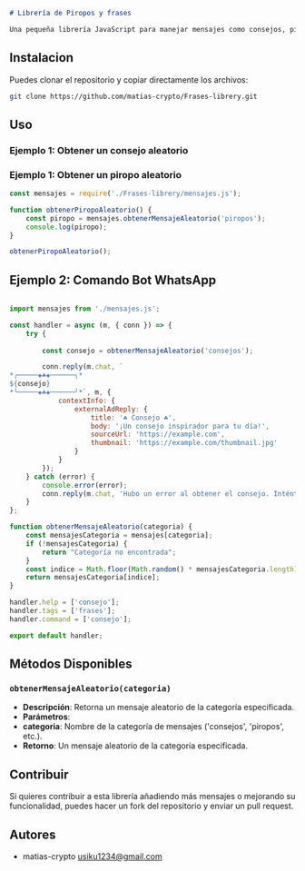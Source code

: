 

```markdown
# Librería de Piropos y frases

Una pequeña librería JavaScript para manejar mensajes como consejos, piropos, citas inspiradoras, etc.
```


## Instalacion


Puedes clonar el repositorio y copiar directamente los archivos:

```bash
git clone https://github.com/matias-crypto/Frases-librery.git
```

## Uso

### Ejemplo 1: Obtener un consejo aleatorio

### Ejemplo 1: Obtener un piropo aleatorio

```javascript
const mensajes = require('./Frases-librery/mensajes.js');

function obtenerPiropoAleatorio() {
    const piropo = mensajes.obtenerMensajeAleatorio('piropos');
    console.log(piropo);
}

obtenerPiropoAleatorio();

```

## Ejemplo 2: Comando Bot WhatsApp 

```javascript

import mensajes from './mensajes.js';

const handler = async (m, { conn }) => {
    try {
        
        const consejo = obtenerMensajeAleatorio('consejos');

        conn.reply(m.chat, `
*╭─────◈☘️◈──────╮*
${consejo}
*╰─────◈☘️◈──────╯*`, m, {
            contextInfo: {
                externalAdReply: {
                    title: '☘️ Consejo ☘️',
                    body: '¡Un consejo inspirador para tu día!',
                    sourceUrl: 'https://example.com',
                    thumbnail: 'https://example.com/thumbnail.jpg'
                }
            }
        });
    } catch (error) {
        console.error(error);
        conn.reply(m.chat, 'Hubo un error al obtener el consejo. Inténtalo más tarde.', m);
    }
};

function obtenerMensajeAleatorio(categoria) {
    const mensajesCategoria = mensajes[categoria];
    if (!mensajesCategoria) {
        return "Categoría no encontrada";
    }
    const indice = Math.floor(Math.random() * mensajesCategoria.length);
    return mensajesCategoria[indice];
}

handler.help = ['consejo'];
handler.tags = ['frases'];
handler.command = ['consejo'];

export default handler;
```
## Métodos Disponibles

### `obtenerMensajeAleatorio(categoria)`

- **Descripción**: Retorna un mensaje aleatorio de la categoría especificada.
- **Parámetros**:
- **categoria**: Nombre de la categoría de mensajes ('consejos', 'piropos', etc.).
- **Retorno**: Un mensaje aleatorio de la categoría especificada.

## Contribuir

Si quieres contribuir a esta librería añadiendo más mensajes o mejorando su funcionalidad, puedes hacer un fork del repositorio y enviar un pull request.

## Autores

- matias-crypto <usiku1234@gmail.com>

